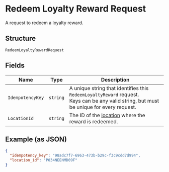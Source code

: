 
# Redeem Loyalty Reward Request

A request to redeem a loyalty reward.

## Structure

`RedeemLoyaltyRewardRequest`

## Fields

| Name | Type | Description |
|  --- | --- | --- |
| `IdempotencyKey` | `string` | A unique string that identifies this `RedeemLoyaltyReward` request.<br>Keys can be any valid string, but must be unique for every request. |
| `LocationId` | `string` | The ID of the [location](#type-Location) where the reward is redeemed. |

## Example (as JSON)

```json
{
  "idempotency_key": "98adc7f7-6963-473b-b29c-f3c9cdd7d994",
  "location_id": "P034NEENMD09F"
}
```

